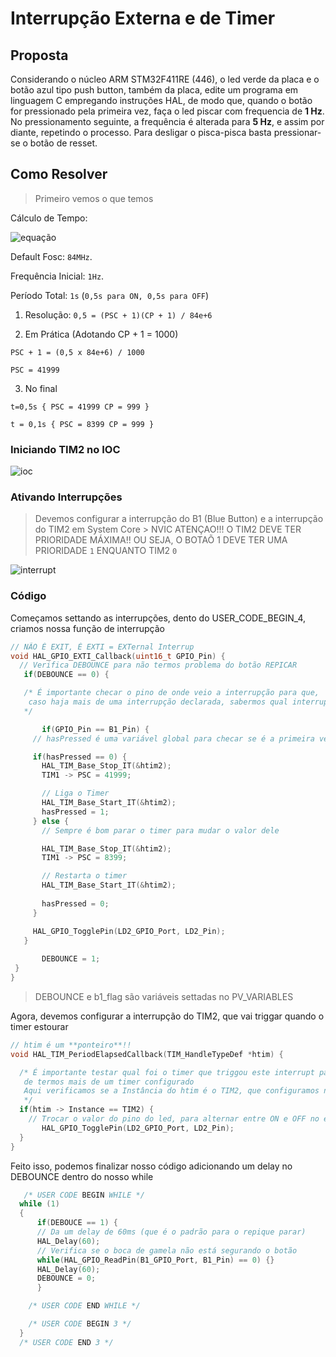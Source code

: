 # Interrupção Externa e de Timer

## Proposta
Considerando o núcleo ARM STM32F411RE (446), o led verde da placa e o botão
azul tipo push button, também da placa, edite um programa em linguagem C empregando
instruções HAL, de modo que, quando o botão for pressionado pela primeira vez, faça o led
piscar com frequencia de **1 Hz**. No pressionamento seguinte, a frequência é alterada para
**5 Hz**, e assim por diante, repetindo o processo. Para desligar o pisca-pisca basta
pressionar-se o botão de resset.

## Como Resolver

> Primeiro vemos o que temos

Cálculo de Tempo: 

[comment]: # (Site usado para as equações: https://latex.codecogs.com/)

![equação](https://latex.codecogs.com/png.image?\inline&space;\large&space;\dpi{100}\bg{white}Tempo&space;=&space;(PSC&space;&plus;&space;1)(CP&space;&plus;&space;1)&space;/&space;Fosc&space;)

Default Fosc: `84MHz`.

Frequência Inicial: `1Hz`. 

Período Total: `1s` (`0,5s para ON, 0,5s para OFF`)

1. Resolução: `0,5 = (PSC + 1)(CP + 1) / 84e+6`

2. Em Prática (Adotando CP + 1 = 1000)

  `PSC + 1 = (0,5 x 84e+6) / 1000`
  
  `PSC = 41999`

3. No final

 `t=0,5s {
   PSC = 41999
   CP = 999
 }`

 `t = 0,1s {
   PSC = 8399
   CP = 999
 }`

 ### Iniciando TIM2 no IOC

 ![ioc](https://i.imgur.com/j337r9T.png)

 ### Ativando Interrupções

 > Devemos configurar a interrupção do B1 (Blue Button) e a interrupção do TIM2 em System Core > NVIC
 > ATENÇAO!!! O TIM2 DEVE TER PRIORIDADE MÁXIMA!! OU SEJA, O BOTAÕ 1 DEVE TER UMA PRIORIDADE `1` ENQUANTO TIM2 `0`

 ![interrupt](https://i.imgur.com/Gf27jSS.png)

 ### Código

 Começamos settando as interrupções, dento do USER_CODE_BEGIN_4, criamos nossa função de interrupção

 ```c
 // NÃO É EXIT, É EXTI = EXTernal Interrup
 void HAL_GPIO_EXTI_Callback(uint16_t GPIO_Pin) {
   // Verifica DEBOUNCE para não termos problema do botão REPICAR
	if(DEBOUNCE == 0) {

    /* É importante checar o pino de onde veio a interrupção para que, 
     caso haja mais de uma interrupção declarada, sabermos qual interrupção foi triggada 
    */

		if(GPIO_Pin == B1_Pin) {
      // hasPressed é uma variável global para checar se é a primeira vez que o botão foi pressionado, para mudar a frequencia do tim

      if(hasPressed == 0) {
        HAL_TIM_Base_Stop_IT(&htim2);
        TIM1 -> PSC = 41999;

        // Liga o Timer
        HAL_TIM_Base_Start_IT(&htim2);
        hasPressed = 1;
      } else { 
        // Sempre é bom parar o timer para mudar o valor dele

        HAL_TIM_Base_Stop_IT(&htim2);
        TIM1 -> PSC = 8399;

        // Restarta o timer
        HAL_TIM_Base_Start_IT(&htim2);
        
        hasPressed = 0;
      }

      HAL_GPIO_TogglePin(LD2_GPIO_Port, LD2_Pin);
    }
		
		DEBOUNCE = 1;
  }
}
```

> DEBOUNCE e b1_flag são variáveis settadas no PV_VARIABLES

Agora, devemos configurar a interrupção do TIM2, que vai triggar quando o timer estourar

```c
// htim é um **ponteiro**!!
void HAL_TIM_PeriodElapsedCallback(TIM_HandleTypeDef *htim) {

  /* É importante testar qual foi o timer que triggou este interrupt para o caso
   de termos mais de um timer configurado
   Aqui verificamos se a Instância do htim é o TIM2, que configuramos no .ioc
   */
  if(htim -> Instance == TIM2) {
    // Trocar o valor do pino do led, para alternar entre ON e OFF no estouro do TIM2 
       HAL_GPIO_TogglePin(LD2_GPIO_Port, LD2_Pin);
  }
}
```

Feito isso, podemos finalizar nosso código adicionando um delay no DEBOUNCE dentro do nosso while

```c
   /* USER CODE BEGIN WHILE */
  while (1)
  {
	  if(DEBOUCE == 1) {
      // Da um delay de 60ms (que é o padrão para o repique parar)
      HAL_Delay(60);
      // Verifica se o boca de gamela não está segurando o botão
      while(HAL_GPIO_ReadPin(B1_GPIO_Port, B1_Pin) == 0) {}
      HAL_Delay(60);
      DEBOUNCE = 0;
	  }

    /* USER CODE END WHILE */

    /* USER CODE BEGIN 3 */
  }
  /* USER CODE END 3 */
```

